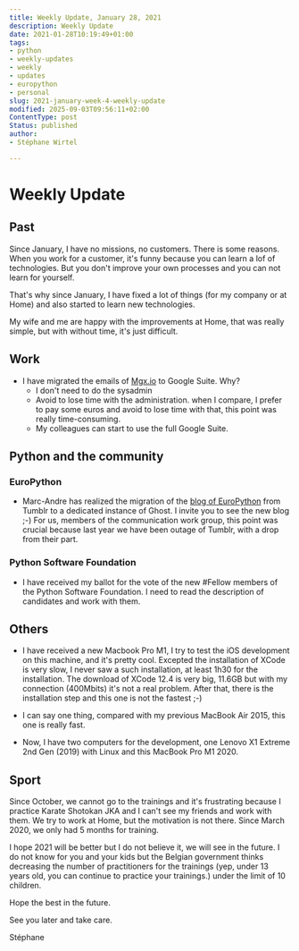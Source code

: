 ```yaml
---
title: Weekly Update, January 28, 2021
description: Weekly Update
date: 2021-01-28T10:19:49+01:00
tags:
- python
- weekly-updates
- weekly
- updates
- europython
- personal
slug: 2021-january-week-4-weekly-update
modified: 2025-09-03T09:56:11+02:00
ContentType: post
Status: published
author:
- Stéphane Wirtel

---
```


# Weekly Update

## Past

Since January, I have no missions, no customers. There is some reasons. When you work for a customer, it's funny because you can learn a lof of technologies. But you don't improve your own processes and you can not learn for yourself. 

That's why since January, I have fixed a lot of things (for my company or at Home) and also started to learn new technologies.

My wife and me are happy with the improvements at Home, that was really simple, but with without time, it's just difficult.

## Work

* I have migrated the emails of [Mgx.io](https://mgx.io) to Google Suite. Why?
    * I don't need to do the sysadmin
    * Avoid to lose time with the administration. when I compare, I prefer to pay some euros and avoid to lose time with that, this point was really time-consuming. 
    * My colleagues can start to use the full Google Suite.


## Python and the community

### EuroPython

* Marc-Andre has realized the migration of the [blog of EuroPython](https://blog.europython.eu/) from Tumblr to a dedicated instance of Ghost. I invite you to see the new blog ;-) For us, members of the communication work group, this point was crucial because last year we have been outage of Tumblr, with a drop from their part.

### Python Software Foundation

* I have received my ballot for the vote of the new #Fellow members of the Python Software Foundation. I need to read the description of candidates and work with them. 

## Others

* I have received a new Macbook Pro M1, I try to test the iOS development on this machine, and it's pretty cool. Excepted the installation of XCode is very slow, I never saw a such installation, at least 1h30 for the installation. The download of XCode 12.4 is very big, 11.6GB but with my connection (400Mbits) it's not a real problem. After that, there is the installation step and this one is not the fastest ;-)

* I can say one thing, compared with my previous MacBook Air 2015, this one is really fast.

* Now, I have two computers for the development, one Lenovo X1 Extreme 2nd Gen (2019) with Linux and this MacBook Pro M1 2020.

## Sport

Since October, we cannot go to the trainings and it's frustrating because I practice Karate Shotokan JKA and I can't see my friends and work with them. We try to work at Home, but the motivation is not there. Since March 2020, we only had 5 months for training.

I hope 2021 will be better but I do not believe it, we will see in the future. I do not know for you and your kids but the Belgian government thinks decreasing the number of practitioners for the trainings (yep, under 13 years old, you can continue to practice your trainings.) under the limit of 10 children.

Hope the best in the future.

See you later and take care.

Stéphane